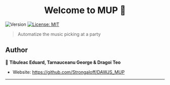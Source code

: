 <h1 align="center">Welcome to MUP 👋</h1>
<p>
  <img alt="Version" src="https://img.shields.io/badge/version-1.0.0-blue.svg?cacheSeconds=2592000" />
  <a href="#" target="_blank">
    <img alt="License: MIT" src="https://img.shields.io/badge/License-MIT-yellow.svg" />
  </a>
</p>

> Automatize the music picking at a party

## Author

👤 **Tibuleac Eduard, Tarnauceanu George & Dragoi Teo**

* Website: https://github.com/Strongaloff/DAWJS_MUP

***
